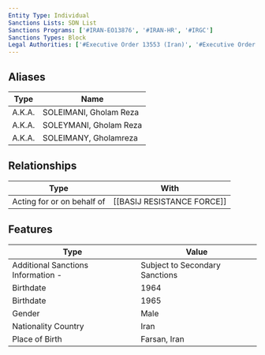 ```yaml
---
Entity Type: Individual
Sanctions Lists: SDN List
Sanctions Programs: ['#IRAN-EO13876', '#IRAN-HR', '#IRGC']
Sanctions Types: Block
Legal Authorities: ['#Executive Order 13553 (Iran)', '#Executive Order 13876 (Iran)']
---
```


## Aliases
| Type  | Name      | 
|-------|-----------|
| A.K.A. | SOLEIMANI, Gholam Reza |
| A.K.A. | SOLEYMANI, Gholam Reza |
| A.K.A. | SOLEIMANY, Gholamreza |

## Relationships
| Type  | With      | 
|-------|-----------|
| Acting for or on behalf of | [[BASIJ RESISTANCE FORCE]] |

## Features
| Type  | Value      |
|-------|------------|
| Additional Sanctions Information - | Subject to Secondary Sanctions |
| Birthdate | 1964 |
| Birthdate | 1965 |
| Gender | Male |
| Nationality Country | Iran |
| Place of Birth | Farsan, Iran |
